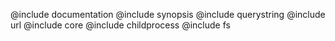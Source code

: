 @include documentation
@include synopsis
@include querystring
@include url
@include core
@include childprocess
@include fs